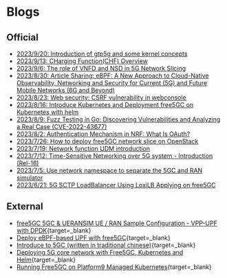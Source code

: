 <!-- Google tag (gtag.js) --> <script async src="https://www.googletagmanager.com/gtag/js?id=G-JETJ7TJ805"></script> <script> window.dataLayer = window.dataLayer || []; function gtag(){dataLayer.push(arguments);} gtag('js', new Date()); gtag('config', 'G-JETJ7TJ805'); </script>

# Blogs

## Official
- [2023/9/20: Introduction of gtp5g and some kernel concepts](./Introduction_of_gtp5g_and_some_kernel_concepts.md)
- [2023/9/13: CHarging Function(CHF) Overview](./20230913.md)
- [2023/9/6: The role of VNFD and NSD in 5G Network Slicing](./0905-2023blog.md)
- [2023/8/30: Article Sharing: eBPF: A New Approach to Cloud-Native Observability, Networking and Security for Current (5G) and Future Mobile Networks (6G and Beyond)](./20230830.md)
- [2023/8/23: Web security: CSRF vulnerability in webconsole](./CSRF/20230823.md)
- [2023/8/16: Introduce Kubernetes and Deployment free5GC on Kubernetes with helm](./IntroduceKubernetesAndDeploymentfree5GConKubernetesWithHelm/main.md)
- [2023/8/9: Fuzz Testing in Go: Discovering Vulnerabilities and Analyzing a Real Case (CVE-2022-43677)](./fuzzing/main.md)
- [2023/8/2: Authentication Mechanism in NRF: What Is OAuth?](./20230802.md)
- [2023/7/26: How to deploy free5GC network slice on OpenStack](./network_slice.md)
- [2023/7/19: Network function UDM introduction](./UDM_introduce.md)
- [2023/7/12: Time-Sensitive Networking over 5G system - Introduction (Rel-16)](./TSN.md)
- [2023/7/5: Use network namespace to separate the 5GC and RAN simulator](./1-free5gc-with-namespace.md)
- [2023/6/21: 5G SCTP LoadBalancer Using LoxiLB Applying on free5GC](https://medium.com/@ben0978327139/b5c05bb723f0)

## External
- [free5GC 5GC & UERANSIM UE / RAN Sample Configuration - VPP-UPF with DPDK](https://github.com/s5uishida/free5gc_ueransim_vpp_upf_dpdk_sample_config){target=_blank}
- [Deploy eBPF-based UPF with free5GC](https://github.com/edgecomllc/eupf/blob/main/docs/install.md#how-to-deploy-eupf-with-free5gc-core){target=_blank}
- [Introduce to 5GC (written in traditional chinese)](https://ithelp.ithome.com.tw/users/20110850/ironman/4961){target=_blank}
- [Deploying 5G core network with Free5GC, Kubernetes and Helm](https://medium.com/rahasak/deploying-5g-core-network-with-free5gc-kubernets-and-helm-charts-29741cea3922){target=_blank}
- [Running Free5GC on Platform9 Managed Kubernetes](https://platform9.com/blog/running-free5gc-on-platform9-managed-kubernetes/){target=_blank}
